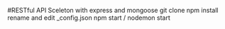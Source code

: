 #RESTful API Sceleton with express and mongoose
git clone
npm install
rename and edit _config.json
npm start / nodemon start

